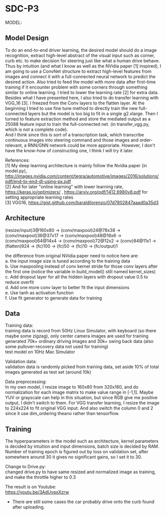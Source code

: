 # SDC-P3

MODEL:  

## Model Design  
To do an end-to-end driver learning, the desired model should do a image recognition, extract high-level abstract of the visual input such as corner, curb etc. to make decision for steering just like what a human drive behave. Thus by intuition (and what I know as well as the NVidia paper [1] inspired), I am going to use a ConvNet structure to extract high-level features from images and connect it with a full-connected neural network to predict the desired action. Also tried to feed the model with more data after first-time training if it encounter problem with some corners through something similar to online learning. I tried to lower the learning rate [2] for extra data.  
Besides what I have presented here, I also tried to do transfer learning with VGG_16 [3]. I freezed from the Conv layers to the flatten layer. At the beginning I tried to use fine tune method to directly train the new full-connected layers but the model is too big to fit in a single g2.xlarge. Then I turned to feature extraction method and store the mediated output as a 25088 feature input to train the full-connected net. (in transfer_vgg.py, which is not a complete code).  
And I think since this is sort of a transcription task, which transcribe continuous images into steering command and those images and order-relevant, a RNN/GNN network could be more approriate. However, I don't have the know-how of constructing one, I think I will try it later. 


References:  
[1] My deep learning architecture is mainly follow the Nvidia paper (in model.py), http://images.nvidia.com/content/tegra/automotive/images/2016/solutions/pdf/end-to-end-dl-using-px.pdf  
[2] And for later "online learning" with lower learning rate, https://keras.io/optimizers/ , https://arxiv.org/pdf/1412.6980v8.pdf for setting appropriate learning rates  
[3] VGG16, https://gist.github.com/baraldilorenzo/07d7802847aaad0a35d3

## Architecture  
(resize/input)3@160x80 -> (conv/maxpool)24@78x38 -> (conv/maxpool)36@37x17 -> (conv/maxpool)48@16x6 -> (conv/maxpool)64@14x4 -> (conv/maxpool)72@12x2 -> (conv)84@11x1 -> (flatten)924 -> (fc)100 -> (fc)50 -> (fc)10 -> (fc/output)1

the difference from original NVidia paper need to notice here are:  
    a. the input image size is tuned according to the training data  
    b. Use maxpooling instead of conv kernel stride for those conv layers after the first one (notice the variable in build_model() still named kernel_sizes)  
    c. Add dropout layer for all the hidden layers with dropout value 0.5 to reduce overfit  
    d. Add one more conv layer to better fit the input dimensions  
    e. Use tanh as activation function  
    f. Use fit generator to generate data for training  

## Data  
Training data:  
training data is record from 50Hz Linux Simulator, with keyboard (so there maybe some zigzag), only center camera images are used for training  
generated 70k+ ordinary driving images and 30k+ swing back data (also some pullover-recovery data not used for training)    
test model on 10Hz Mac Simulator  

Validation data:  
validation data is randomly picked from training data, set aside 10% of total images generated as test set (around 10k)

Data preprocessing:  
In my own model, I resize image to 160x80 from 320x160, and do normalization for each image matrix to make value range in [-1,1]. Maybe YUV or grayscale can help in this situation, but since RGB give me positive output, I didn't switch to them.
For VGG transfer learning, I resize the image to 224x224 to fit original VGG input. And also switch the column 0 and 2 since it use dim_ordering theano rather than tensorflow.  

## Training  
The hyperparameters in the model such as architecture, kernel parameters is decided by intuition and input dimensions, batch size is decided by RAM.
Number of training epoch is figured out by loss on validation set, after somewhere around 30 it gives no significant gains, so I set it to 30.


Change to Drive.py:  
changed drive.py to have same resized and normalized image as training, and make the throttle higher to 0.3  


The result is on Youtube:  
https://youtu.be/3AdUvpxXzrw  

* There are still some cases the car probably drive onto the curb found after uploading.
